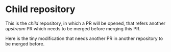 # Child repository

This is the *child* repository, in which a PR will be opened, that refers another *upstream* PR which needs to be merged before merging this PR.

Here is the tiny modification that needs another PR in another repository to be merged before.
